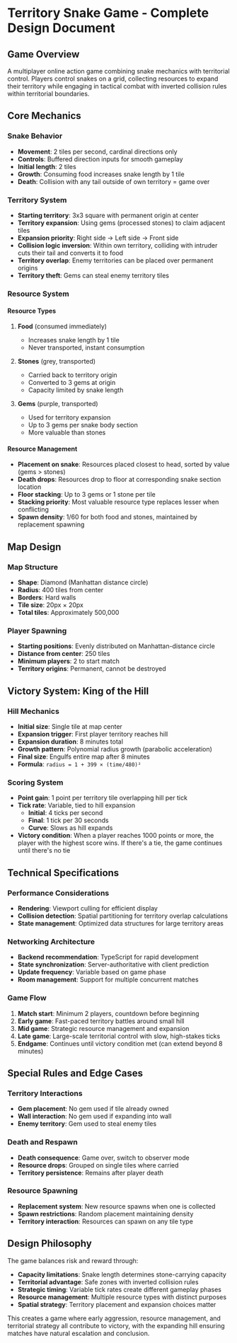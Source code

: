 # Territory Snake Game - Complete Design Document

## Game Overview

A multiplayer online action game combining snake mechanics with territorial control. Players control snakes on a grid, collecting resources to expand their territory while engaging in tactical combat with inverted collision rules within territorial boundaries.

## Core Mechanics

### Snake Behavior
- **Movement**: 2 tiles per second, cardinal directions only
- **Controls**: Buffered direction inputs for smooth gameplay
- **Initial length**: 2 tiles
- **Growth**: Consuming food increases snake length by 1 tile
- **Death**: Collision with any tail outside of own territory = game over

### Territory System
- **Starting territory**: 3x3 square with permanent origin at center
- **Territory expansion**: Using gems (processed stones) to claim adjacent tiles
- **Expansion priority**: Right side → Left side → Front side
- **Collision logic inversion**: Within own territory, colliding with intruder cuts their tail and converts it to food
- **Territory overlap**: Enemy territories can be placed over permanent origins
- **Territory theft**: Gems can steal enemy territory tiles

### Resource System

#### Resource Types
1. **Food** (consumed immediately)
   - Increases snake length by 1 tile
   - Never transported, instant consumption

2. **Stones** (grey, transported)
   - Carried back to territory origin
   - Converted to 3 gems at origin
   - Capacity limited by snake length

3. **Gems** (purple, transported)
   - Used for territory expansion
   - Up to 3 gems per snake body section
   - More valuable than stones

#### Resource Management
- **Placement on snake**: Resources placed closest to head, sorted by value (gems > stones)
- **Death drops**: Resources drop to floor at corresponding snake section location
- **Floor stacking**: Up to 3 gems or 1 stone per tile
- **Stacking priority**: Most valuable resource type replaces lesser when conflicting
- **Spawn density**: 1/60 for both food and stones, maintained by replacement spawning

## Map Design

### Map Structure
- **Shape**: Diamond (Manhattan distance circle)
- **Radius**: 400 tiles from center
- **Borders**: Hard walls
- **Tile size**: 20px × 20px
- **Total tiles**: Approximately 500,000

### Player Spawning
- **Starting positions**: Evenly distributed on Manhattan-distance circle
- **Distance from center**: 250 tiles
- **Minimum players**: 2 to start match
- **Territory origins**: Permanent, cannot be destroyed

## Victory System: King of the Hill

### Hill Mechanics
- **Initial size**: Single tile at map center
- **Expansion trigger**: First player territory reaches hill
- **Expansion duration**: 8 minutes total
- **Growth pattern**: Polynomial radius growth (parabolic acceleration)
- **Final size**: Engulfs entire map after 8 minutes
- **Formula**: `radius = 1 + 399 × (time/480)²`

### Scoring System
- **Point gain**: 1 point per territory tile overlapping hill per tick
- **Tick rate**: Variable, tied to hill expansion
  - **Initial**: 4 ticks per second
  - **Final**: 1 tick per 30 seconds
  - **Curve**: Slows as hill expands
- **Victory condition**: When a player reaches 1000 points or more, the player
  with the highest score wins. If there's a tie, the game continues until
  there's no tie

## Technical Specifications

### Performance Considerations
- **Rendering**: Viewport culling for efficient display
- **Collision detection**: Spatial partitioning for territory overlap calculations
- **State management**: Optimized data structures for large territory areas

### Networking Architecture
- **Backend recommendation**: TypeScript for rapid development
- **State synchronization**: Server-authoritative with client prediction
- **Update frequency**: Variable based on game phase
- **Room management**: Support for multiple concurrent matches

### Game Flow
1. **Match start**: Minimum 2 players, countdown before beginning
2. **Early game**: Fast-paced territory battles around small hill
3. **Mid game**: Strategic resource management and expansion
4. **Late game**: Large-scale territorial control with slow, high-stakes ticks
5. **Endgame**: Continues until victory condition met (can extend beyond 8 minutes)

## Special Rules and Edge Cases

### Territory Interactions
- **Gem placement**: No gem used if tile already owned
- **Wall interaction**: No gem used if expanding into wall
- **Enemy territory**: Gem used to steal enemy tiles

### Death and Respawn
- **Death consequence**: Game over, switch to observer mode
- **Resource drops**: Grouped on single tiles where carried
- **Territory persistence**: Remains after player death

### Resource Spawning
- **Replacement system**: New resource spawns when one is collected
- **Spawn restrictions**: Random placement maintaining density
- **Territory interaction**: Resources can spawn on any tile type

## Design Philosophy

The game balances risk and reward through:
- **Capacity limitations**: Snake length determines stone-carrying capacity
- **Territorial advantage**: Safe zones with inverted collision rules
- **Strategic timing**: Variable tick rates create different gameplay phases
- **Resource management**: Multiple resource types with distinct purposes
- **Spatial strategy**: Territory placement and expansion choices matter

This creates a game where early aggression, resource management, and territorial strategy all contribute to victory, with the expanding hill ensuring matches have natural escalation and conclusion.
